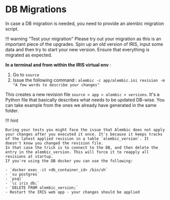 # DB Migrations 
In case a DB migration is needed, you need to provide an alembic migration script. 

!!! warning "Test your migration"
    Please try out your migration as this is an important piece of the upgrades. Spin up an old version of IRIS, input some data and then try to start your new version. Ensure that everything is migrated as expected.  

**In a terminal and from within the IRIS virtual env** :  

1. Go to `source` 
2. Issue the following command : `alembic -c app/alembic.ini revision -m "A few words to describe your changes"` 

This creates a new revision file `source > app > alembic > versions`.  It's a Python file that basically describes what needs to be updated DB-wise. You can take example from the ones we already have generated in the same folder. 

!!! hint 

    During your tests you might face the issue that Alembic does not apply your changes after you executed it once. It's because it keeps tracks of the latest applied revision in a table `alembic_version`. It doesn't know you changed the revision file.  
    In that case the trick is to connect to the DB, and then delete the entry in the alembic_version. This will force it to reapply all revisions at startup.
    If you're using the DB docker you can use the following:

    - `docker exec -it <db_container_id> /bin/sh` 
    - `su postgres`
    - `psql`
    - `\c iris_db;` 
    - `DELETE FROM alembic_version;` 
    - Restart the IRIS web app - your changes should be applied
